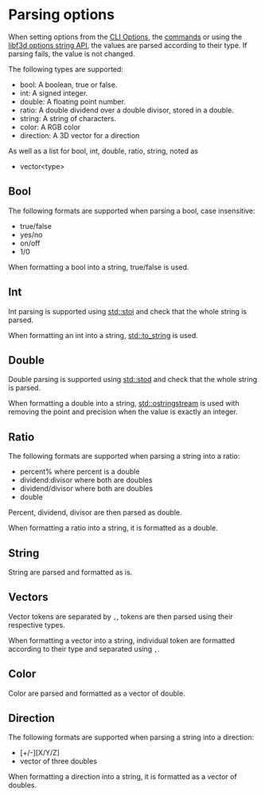 # Parsing options

When setting options from the [CLI Options](OPTIONS.md), the [commands](COMMANDS.md) or using the [libf3d options string API](../libf3d/OPTIONS.md#string-api), the values are parsed according to their type. If parsing fails, the value is not changed.

The following types are supported:

- bool: A boolean, true or false.
- int: A signed integer.
- double: A floating point number.
- ratio: A double dividend over a double divisor, stored in a double.
- string: A string of characters.
- color: A RGB color
- direction: A 3D vector for a direction

As well as a list for bool, int, double, ratio, string, noted as

- vector\<type\>

## Bool

The following formats are supported when parsing a bool, case insensitive:

- true/false
- yes/no
- on/off
- 1/0

When formatting a bool into a string, true/false is used.

## Int

Int parsing is supported using [std::stoi](https://en.cppreference.com/w/cpp/string/basic_string/stol) and check
that the whole string is parsed.

When formatting an int into a string, [std::to_string](https://en.cppreference.com/w/cpp/string/basic_string/to_string) is used.

## Double

Double parsing is supported using [std::stod](https://en.cppreference.com/w/cpp/string/basic_string/stol) and check
that the whole string is parsed.

When formatting a double into a string, [std::ostringstream](https://en.cppreference.com/w/cpp/io/basic_ostringstream) is used
with removing the point and precision when the value is exactly an integer.

## Ratio

The following formats are supported when parsing a string into a ratio:

- percent% where percent is a double
- dividend:divisor where both are doubles
- dividend/divisor where both are doubles
- double

Percent, dividend, divisor are then parsed as double.

When formatting a ratio into a string, it is formatted as a double.

## String

String are parsed and formatted as is.

## Vectors

Vector tokens are separated by `,`, tokens are then parsed using their respective types.

When formatting a vector into a string, individual token are formatted according to their type and separated using `,`.

## Color

Color are parsed and formatted as a vector of double.

## Direction

The following formats are supported when parsing a string into a direction:

- [+/-][X/Y/Z]
- vector of three doubles

When formatting a direction into a string, it is formatted as a vector of doubles.

